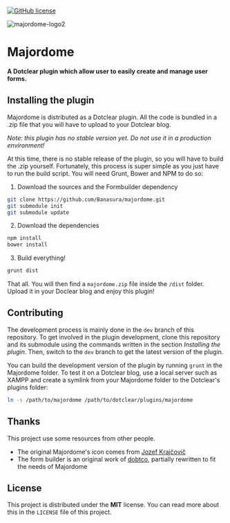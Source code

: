 [![GitHub license](https://img.shields.io/github/license/mashape/apistatus.svg)]()

![majordome-logo2](https://cloud.githubusercontent.com/assets/394565/10220817/458663c8-684a-11e5-89e8-36d69694786d.png)

# Majordome
**A Dotclear plugin which allow user to easily create and manage user forms.**

## Installing the plugin
Majordome is distributed as a Dotclear plugin. All the code is bundled in a .zip
file that you will have to upload to your Dotclear blog.

*Note: this plugin has no stable version yet. Do not use it in a production
environment!*

At this time, there is no stable release of the plugin, so you will have to
build the .zip yourself. Fortunately, this process is super simple as you just
have to run the build script. You will need Grunt, Bower and NPM to do so:

1. Download the sources and the Formbuilder dependency
```bash
git clone https://github.com/Banasura/majordome.git
git submodule init
git submodule update
```

2. Download the dependencies
```bash
npm install
bower install
```

3. Build everything!
```bash
grunt dist
```

That all. You will then find a `majordome.zip` file inside the `/dist` folder.
Upload it in your Doclear blog and enjoy this plugin!

## Contributing
The development process is mainly done in the `dev` branch of this repository.
To get involved in the plugin development, clone this repository and its submodule
using the commands written in the section *Installing the plugin*. Then,
switch to the `dev` branch to get the latest version of the plugin.

You can build the development version of the plugin by running `grunt` in the
Majordome folder. To test it on a Dotclear blog, use a local server such as
XAMPP and create a symlink from your Majordome folder to the Dotclear's plugins
folder:

```bash
ln -s /path/to/majordome /path/to/dotclear/plugins/majordome
```

## Thanks ##

This project use some resources from other people.

- The original Majordome's icon comes from [Jozef Krajčovič](http://jozefkrajcovic.sk/)
- The form builder is an original work of [dobtco](https://github.com/dobtco/formbuilder),
partially rewritten to fit the needs of Majordome

## License

This project is distributed under the **MIT** license. You can read more about
this in the `LICENSE` file of this project.
